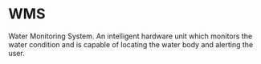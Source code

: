 # WMS
Water Monitoring System.
An intelligent hardware unit which monitors the water condition and is capable of locating the water body and alerting the user.
